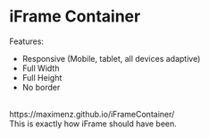 # iFrame Container
Features:<br />
<ul>
<li>Responsive (Mobile, tablet, all devices adaptive)</li>
<li>Full Width</li>
<li>Full Height</li>
<li>No border</li>
</ul><br />
https://maximenz.github.io/iFrameContainer/<br />
This is exactly how iFrame should have been.
